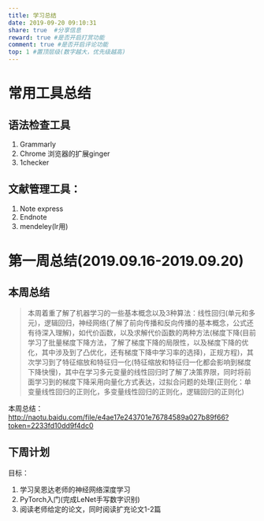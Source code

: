```yaml
---
title: 学习总结
date: 2019-09-20 09:10:31
share: true  #分享信息
reward: true #是否开启打赏功能
comment: true #是否开启评论功能
top: 1 #置顶层级(数字越大，优先级越高)
---
```



# 常用工具总结


## 语法检查工具
1. Grammarly
2. Chrome 浏览器的扩展ginger
3. 1checker 

## 文献管理工具：
1. Note express
2. Endnote
3. mendeley(lr用)
    

# 第一周总结(2019.09.16-2019.09.20)
## 本周总结
> 本周着重了解了机器学习的一些基本概念以及3种算法：线性回归(单元和多元)，逻辑回归，神经网络(了解了前向传播和反向传播的基本概念，公式还有待深入理解)，如代价函数，以及求解代价函数的两种方法(梯度下降(目前学习了批量梯度下降方法，了解了梯度下降的局限性，以及梯度下降的优化，其中涉及到了凸优化，还有梯度下降中学习率的选择)，正规方程)，其次学习到了特征缩放和特征归一化(特征缩放和特征归一化都会影响到梯度下降快慢)，其中在学习多元变量的线性回归时了解了决策界限，同时将前面学习到的梯度下降采用向量化方式表达，过拟合问题的处理(正则化：单变量线性回归的正则化，多变量线性回归的正则化，逻辑回归的正则化)

本周总结：http://naotu.baidu.com/file/e4ae17e243701e76784589a027b89f66?token=2233fd10dd9f4dc0

## 下周计划
目标：
1. 学习吴恩达老师的神经网络深度学习
2. PyTorch入门(完成LeNet手写数字识别)
3. 阅读老师给定的论文，同时阅读扩充论文1-2篇